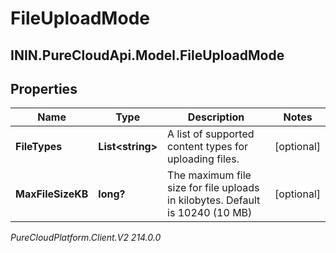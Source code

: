 # FileUploadMode

## ININ.PureCloudApi.Model.FileUploadMode

## Properties

|Name | Type | Description | Notes|
|------------ | ------------- | ------------- | -------------|
| **FileTypes** | **List&lt;string&gt;** | A list of supported content types for uploading files. | [optional] |
| **MaxFileSizeKB** | **long?** | The maximum file size for file uploads in kilobytes. Default is 10240 (10 MB) | [optional] |



_PureCloudPlatform.Client.V2 214.0.0_
